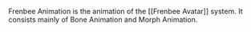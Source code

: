 Frenbee Animation is the animation of the [[Frenbee Avatar]] system. It consists mainly of Bone Animation and Morph Animation.
